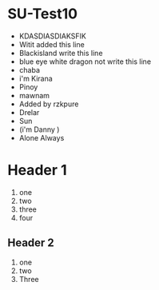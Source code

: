 # SU-Test10
- KDASDIASDIAKSFIK
- Witit added this line
- Blackisland write this line 
- blue eye white dragon not write this line
- chaba
- i'm Kirana
- Pinoy
- mawnam
- Added by rzkpure
- Drelar
- Sun
- (i'm Danny )
- Alone Always

# Header 1
1. one
2. two
3. three
4. four

## Header 2
1. one
1. two
1. Three

